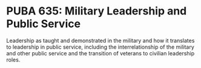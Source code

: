 # PUBA 635: Military Leadership and Public Service

Leadership as taught and demonstrated in the military and how it translates to leadership in public service, including the interrelationship of the military and other public service and the transition of veterans to civilian leadership roles.